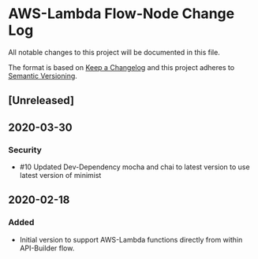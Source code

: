 # AWS-Lambda Flow-Node Change Log
All notable changes to this project will be documented in this file.

The format is based on [Keep a Changelog](http://keepachangelog.com/)
and this project adheres to [Semantic Versioning](http://semver.org/).

## [Unreleased]

## 2020-03-30
### Security
- #10 Updated Dev-Dependency mocha and chai to latest version to use latest version of minimist

## 2020-02-18
### Added
- Initial version to support AWS-Lambda functions directly from within API-Builder flow.